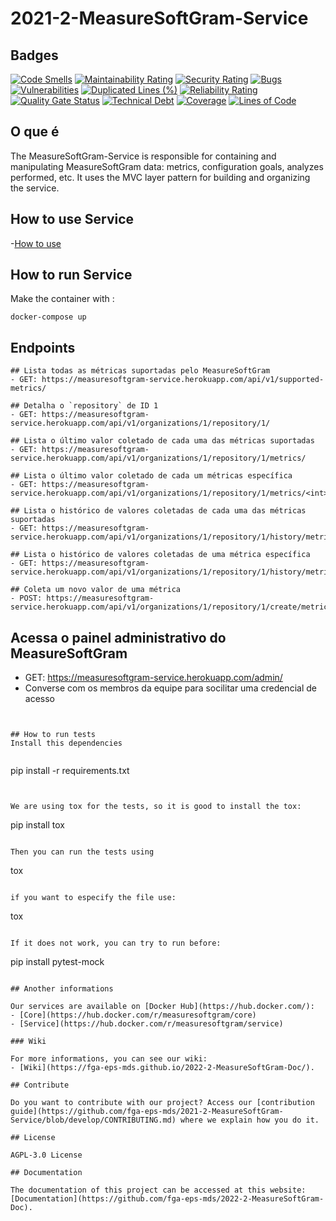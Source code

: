 # 2021-2-MeasureSoftGram-Service

## Badges

[![Code Smells](https://sonarcloud.io/api/project_badges/measure?project=fga-eps-mds_2022-2-MeasureSoftGram-Service&metric=code_smells)](https://sonarcloud.io/summary/new_code?id=fga-eps-mds_2022-2-MeasureSoftGram-Service)
[![Maintainability Rating](https://sonarcloud.io/api/project_badges/measure?project=fga-eps-mds_2022-2-MeasureSoftGram-Service&metric=sqale_rating)](https://sonarcloud.io/summary/new_code?id=fga-eps-mds_2022-2-MeasureSoftGram-Service)
[![Security Rating](https://sonarcloud.io/api/project_badges/measure?project=fga-eps-mds_2022-2-MeasureSoftGram-Service&metric=security_rating)](https://sonarcloud.io/summary/new_code?id=fga-eps-mds_2022-2-MeasureSoftGram-Service)
[![Bugs](https://sonarcloud.io/api/project_badges/measure?project=fga-eps-mds_2022-2-MeasureSoftGram-Service&metric=bugs)](https://sonarcloud.io/summary/new_code?id=fga-eps-mds_2022-2-MeasureSoftGram-Service)
[![Vulnerabilities](https://sonarcloud.io/api/project_badges/measure?project=fga-eps-mds_2022-2-MeasureSoftGram-Service&metric=vulnerabilities)](https://sonarcloud.io/summary/new_code?id=fga-eps-mds_2022-2-MeasureSoftGram-Service)
[![Duplicated Lines (%)](https://sonarcloud.io/api/project_badges/measure?project=fga-eps-mds_2022-2-MeasureSoftGram-Service&metric=duplicated_lines_density)](https://sonarcloud.io/summary/new_code?id=fga-eps-mds_2022-2-MeasureSoftGram-Service)
[![Reliability Rating](https://sonarcloud.io/api/project_badges/measure?project=fga-eps-mds_2022-2-MeasureSoftGram-Service&metric=reliability_rating)](https://sonarcloud.io/summary/new_code?id=fga-eps-mds_2022-2-MeasureSoftGram-Service)
[![Quality Gate Status](https://sonarcloud.io/api/project_badges/measure?project=fga-eps-mds_2022-2-MeasureSoftGram-Service&metric=alert_status)](https://sonarcloud.io/summary/new_code?id=fga-eps-mds_2022-2-MeasureSoftGram-Service)
[![Technical Debt](https://sonarcloud.io/api/project_badges/measure?project=fga-eps-mds_2022-2-MeasureSoftGram-Service&metric=sqale_index)](https://sonarcloud.io/summary/new_code?id=fga-eps-mds_2022-2-MeasureSoftGram-Service)
[![Coverage](https://sonarcloud.io/api/project_badges/measure?project=fga-eps-mds_2022-2-MeasureSoftGram-Service&metric=coverage)](https://sonarcloud.io/summary/new_code?id=fga-eps-mds_2022-2-MeasureSoftGram-Service)
[![Lines of Code](https://sonarcloud.io/api/project_badges/measure?project=fga-eps-mds_2022-2-MeasureSoftGram-Service&metric=ncloc)](https://sonarcloud.io/summary/new_code?id=fga-eps-mds_2022-2-MeasureSoftGram-Service)


## O que é

The MeasureSoftGram-Service is responsible for containing and manipulating MeasureSoftGram data: metrics, configuration goals, analyzes performed, etc. It uses the MVC layer pattern for building and organizing the service.

## How to use Service
-[How to use](https://fga-eps-mds.github.io/2021-2-MeasureSoftGram-Doc/docs/artifact/how_to_use)

## How to run Service

Make the container with :

```
docker-compose up
```


## Endpoints
```
## Lista todas as métricas suportadas pelo MeasureSoftGram
- GET: https://measuresoftgram-service.herokuapp.com/api/v1/supported-metrics/

## Detalha o `repository` de ID 1
- GET: https://measuresoftgram-service.herokuapp.com/api/v1/organizations/1/repository/1/

## Lista o último valor coletado de cada uma das métricas suportadas
- GET: https://measuresoftgram-service.herokuapp.com/api/v1/organizations/1/repository/1/metrics/

## Lista o último valor coletado de cada um métricas específica
- GET: https://measuresoftgram-service.herokuapp.com/api/v1/organizations/1/repository/1/metrics/<int>/

## Lista o histórico de valores coletadas de cada uma das métricas suportadas
- GET: https://measuresoftgram-service.herokuapp.com/api/v1/organizations/1/repository/1/history/metrics/

## Lista o histórico de valores coletadas de uma métrica específica
- GET: https://measuresoftgram-service.herokuapp.com/api/v1/organizations/1/repository/1/history/metrics/<int>/

## Coleta um novo valor de uma métrica
- POST: https://measuresoftgram-service.herokuapp.com/api/v1/organizations/1/repository/1/create/metrics/
```

## Acessa o painel administrativo do MeasureSoftGram
- GET: https://measuresoftgram-service.herokuapp.com/admin/
- Converse com os membros da equipe para socilitar uma credencial de acesso

```


## How to run tests
Install this dependencies


```
pip install -r requirements.txt
```


We are using tox for the tests, so it is good to install the tox:

```
pip install tox
```

Then you can run the tests using

```
 tox
```

if you want to especify the file use:
```
 tox <PACKAGE OR FILE>
```

If it does not work, you can try to run before:
```
pip install pytest-mock
```

## Another informations

Our services are available on [Docker Hub](https://hub.docker.com/):
- [Core](https://hub.docker.com/r/measuresoftgram/core)
- [Service](https://hub.docker.com/r/measuresoftgram/service)

### Wiki

For more informations, you can see our wiki:
- [Wiki](https://fga-eps-mds.github.io/2022-2-MeasureSoftGram-Doc/).

## Contribute

Do you want to contribute with our project? Access our [contribution guide](https://github.com/fga-eps-mds/2021-2-MeasureSoftGram-Service/blob/develop/CONTRIBUTING.md) where we explain how you do it.

## License

AGPL-3.0 License

## Documentation

The documentation of this project can be accessed at this website: [Documentation](https://github.com/fga-eps-mds/2022-2-MeasureSoftGram-Doc).
